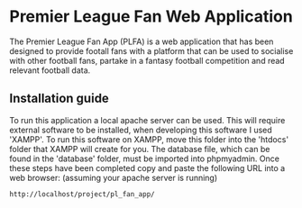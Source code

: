 # Premier League Fan Web Application
The Premier League Fan App (PLFA) is a web application that has been designed to provide footall fans with a platform that can be used to socialise with other football fans,
partake in a fantasy football competition and read relevant football data.

## Installation guide
To run this application a local apache server can be used. This will require external software to be installed, when developing this software I used 'XAMPP'.
To run this software on XAMPP, move this folder into the 'htdocs' folder that XAMPP will create for you. The database file, which can be found in the 'database' folder,
must be imported into phpmyadmin. Once these steps have been completed copy and paste the following URL into a web browser: (assuming your apache server is running) 
```
http://localhost/project/pl_fan_app/
```
